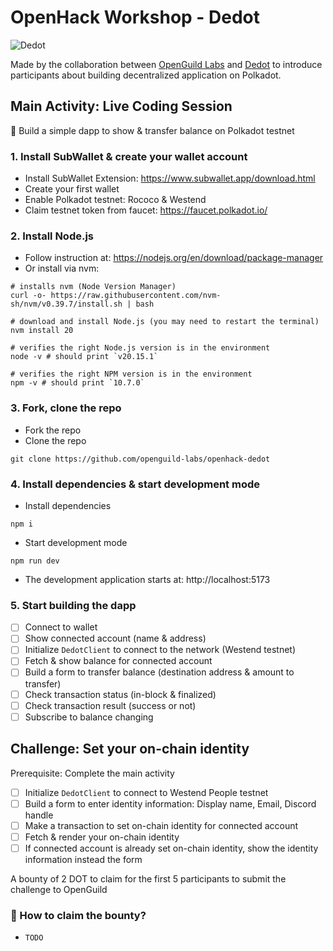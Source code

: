 # OpenHack Workshop - Dedot
![Dedot](https://github.com/user-attachments/assets/6d1f59b4-9f44-4077-a3c7-03bad7f7fe21)

Made by the collaboration between [OpenGuild Labs](https://openguild.wtf) and [Dedot](https://dedot.dev) to introduce participants about building decentralized application on Polkadot.

## Main Activity: Live Coding Session

🎯 Build a simple dapp to show & transfer balance on Polkadot testnet

### 1. Install SubWallet & create your wallet account
- Install SubWallet Extension: https://www.subwallet.app/download.html
- Create your first wallet
- Enable Polkadot testnet: Rococo & Westend
- Claim testnet token from faucet: https://faucet.polkadot.io/

### 2. Install Node.js

- Follow instruction at: https://nodejs.org/en/download/package-manager
- Or install via nvm:
```shell
# installs nvm (Node Version Manager)
curl -o- https://raw.githubusercontent.com/nvm-sh/nvm/v0.39.7/install.sh | bash

# download and install Node.js (you may need to restart the terminal)
nvm install 20

# verifies the right Node.js version is in the environment
node -v # should print `v20.15.1`

# verifies the right NPM version is in the environment
npm -v # should print `10.7.0`
```

### 3. Fork, clone the repo

- Fork the repo
- Clone the repo
```shell
git clone https://github.com/openguild-labs/openhack-dedot
```


### 4. Install dependencies & start development mode

- Install dependencies
```shell
npm i
```

- Start development mode
```shell
npm run dev
```
- The development application starts at: http://localhost:5173
  

### 5. Start building the dapp

- [ ] Connect to wallet
- [ ] Show connected account (name & address)
- [ ] Initialize `DedotClient` to connect to the network (Westend testnet)
- [ ] Fetch & show balance for connected account
- [ ] Build a form to transfer balance (destination address & amount to transfer)
- [ ] Check transaction status (in-block & finalized)
- [ ] Check transaction result (success or not)
- [ ] Subscribe to balance changing

## Challenge: Set your on-chain identity

Prerequisite: Complete the main activity

- [ ] Initialize `DedotClient` to connect to Westend People testnet
- [ ] Build a form to enter identity information: Display name, Email, Discord handle
- [ ] Make a transaction to set on-chain identity for connected account
- [ ] Fetch & render your on-chain identity
- [ ] If connected account is already set on-chain identity, show the identity information instead the form

A bounty of 2 DOT to claim for the first 5 participants to submit the challenge to OpenGuild

### 🙋 How to claim the bounty?
- `TODO`
